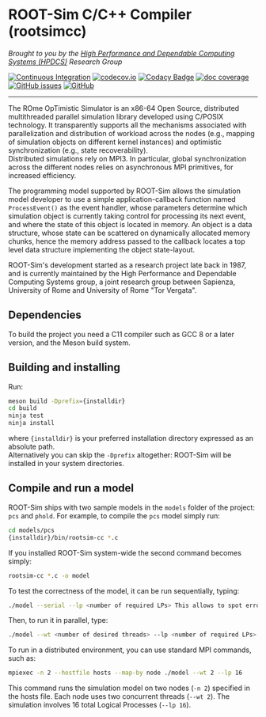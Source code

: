 # ROOT-Sim C/C++ Compiler (rootsimcc)

*Brought to you by the [High Performance and Dependable Computing Systems (HPDCS)](https://hpdcs.github.io/) Research Group*

[![Continuous Integration](https://github.com/ROOT-Sim/rootsimcc/actions/workflows/build_and_test.yml/badge.svg)](https://github.com/ROOT-Sim/rootsimcc/actions/workflows/build_and_test.yml)
[![codecov.io](https://codecov.io/gh/ROOT-Sim/branch/master/graphs/badge.svg)](https://codecov.io/gh/ROOT-Sim/rootsimcc)
[![Codacy Badge](https://app.codacy.com/project/badge/Grade/7519f016f3d942b9b12c6ed03ae4ecf8)](https://www.codacy.com/gh/ROOT-Sim/rootsimcc/dashboard?utm_source=github.com&amp;utm_medium=referral&amp;utm_content=ROOT-Sim/core&amp;utm_campaign=Badge_Grade)
[![doc coverage](https://img.shields.io/endpoint?url=https%3A%2F%2Froot-sim.github.io%2Fcore%2Fdocs%2Fcoverage%2Fmaster.json)](https://root-sim.github.io/rootsimcc/docs/)
[![GitHub issues](https://img.shields.io/github/issues/ROOT-Sim/rootsimcc)](https://github.com/ROOT-Sim/rootsimcc/issues)
[![GitHub](https://img.shields.io/github/license/ROOT-Sim/rootsimcc)](https://github.com/ROOT-Sim/rootsimcc/blob/master/COPYING)


----------------------------------------------------------------------------------------

The ROme OpTimistic Simulator is an x86-64 Open Source, distributed multithreaded parallel simulation library developed using C/POSIX technology. It transparently supports all the mechanisms associated with parallelization and distribution of workload across the nodes (e.g., mapping of simulation objects on different kernel instances) and optimistic synchronization (e.g., state recoverability).    
Distributed simulations rely on MPI3. In particular, global synchronization across the different nodes relies on asynchronous MPI primitives, for increased efficiency.

The programming model supported by ROOT-Sim allows the simulation model developer  to use a simple application-callback function named `ProcessEvent()` as the event handler, whose parameters determine which simulation object is currently taking control for processing its next event, and where the state of this object is located in memory.  An object is a data structure, whose state can be scattered on dynamically allocated memory chunks, hence the memory address passed to the callback locates a top level data structure implementing the object state-layout.

ROOT-Sim's development started as a research project late back in 1987, and is currently maintained by the High Performance and Dependable Computing Systems group, a joint research group between Sapienza, University of Rome and University of Rome "Tor Vergata".

## Dependencies

To build the project you need a C11 compiler such as GCC 8 or a later version, and the Meson build system.

## Building and installing

Run:

```bash
meson build -Dprefix={installdir}
cd build
ninja test
ninja install
```

where `{installdir}` is your preferred installation directory expressed as an absolute path.\
Alternatively you can skip the `-Dprefix` altogether: ROOT-Sim will be installed in your system directories.

## Compile and run a model

ROOT-Sim ships with two sample models in the `models` folder of the project: `pcs` and `phold`. For example, to compile the `pcs` model simply run:

```bash
cd models/pcs
{installdir}/bin/rootsim-cc *.c
```

If you installed ROOT-Sim system-wide the second command becomes simply:

```bash
rootsim-cc *.c -o model
```

To test the correctness of the model, it can be run sequentially, typing:

```bash
./model --serial --lp <number of required LPs> This allows to spot errors in the implementation more easily.
```

Then, to run it in parallel, type:
```bash
./model --wt <number of desired threads> --lp <number of required LPs>
```

To run in a distributed environment, you can use standard MPI commands, such as:

```bash
mpiexec -n 2 --hostfile hosts --map-by node ./model --wt 2 --lp 16
```

This command runs the simulation model on two nodes (`-n 2`) specified in the hosts file. Each node uses two concurrent threads (`--wt 2`). The simulation involves 16 total Logical Processes (`--lp 16`).


